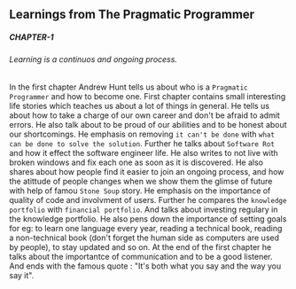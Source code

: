## Learnings from The Pragmatic Programmer
##### CHAPTER-1
###### Learning is a continuos and ongoing process. 
In the first chapter Andrew Hunt tells us about who is a `Pragmatic Programmer` and how to become one. First chapter contains small interesting life stories which teaches us about a lot of things in general. He tells us about how to take a charge of our own career and don't be afraid to admit errors. He also talk about to be proud of our abilities and to be honest about our shortcomings.  He emphasis on removing `it can't be done` with `what can be done to solve the solution`. Further he talks about `Software Rot` and how it effect the software engineer life. He also writes to not live with broken windows and fix each one as soon as it is discovered. He also shares about how people find it easier to join an ongoing process, and how the atittude of people changes when we show them the glimse of future with help of famou `Stone Soup` story. He emphasis on the importance of quality of code and involvment of users. 
Further he compares the `knowledge portfolio` with `financial portfolio`. And talks about investing regulary in the knowledge portfolio. He also pens down the importance of setting goals for eg: to learn one language every year, reading a technical book, reading a non-technical book (don't forget the human side as computers are used by people), to stay updated and so on. At the end of the first chapter he talks about the importantce of communication and to be a good listener. 
And ends with the famous quote : "It's both what you say and the way you say it". 
